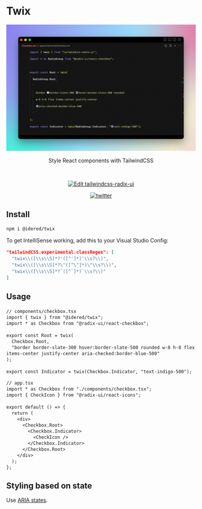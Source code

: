 # Twix

![](./screenshot.png)

<p align="center">
Style React components with TailwindCSS
</p>

<br />

<p align="center">
  <a href="https://codesandbox.io/s/tailwindcss-radix-ui-jnfckh?fontsize=14&hidenavigation=1&theme=dark">
    <img alt="Edit tailwindcss-radix-ui" src="https://codesandbox.io/static/img/play-codesandbox.svg" />
  </a>
</p>

<p align="center">
  <a href="https://twitter.com/intent/follow/?screen_name=Idered">
    <img alt="twitter" src="https://img.shields.io/twitter/follow/Idered?style=social" />
  </a>
</p>

## Install

```sh
npm i @idered/twix
```

To get IntelliSense working, add this to your Visual Studio Config:

```json
"tailwindCSS.experimental.classRegex": [
  "twix\\([\\s\\S]*?'([^']*)'\\s?\\)",
  "twix\\([\\s\\S]*?\"([^\"]*)\"\\s?\\)",
  "twix\\([\\s\\S]*?`([^`]*)`\\s?\\)"
]
```

## Usage

```tsx
// components/checkbox.tsx
import { twix } from "@idered/twix";
import * as Checkbox from "@radix-ui/react-checkbox";

export const Root = twix(
  Checkbox.Root,
  "border border-slate-300 hover:border-slate-500 rounded w-8 h-8 flex items-center justify-center aria-checked:border-blue-500"
);

export const Indicator = twix(Checkbox.Indicator, "text-indigo-500");
```

```tsx
// app.tsx
import * as Checkbox from "./components/checkbox.tsx";
import { CheckIcon } from "@radix-ui/react-icons";

export default () => {
  return (
    <div>
      <Checkbox.Root>
        <Checkbox.Indicator>
          <CheckIcon />
        </Checkbox.Indicator>
      </Checkbox.Root>
    </div>
  );
};
```

## Styling based on state

Use [ARIA states](https://tailwindcss.com/docs/hover-focus-and-other-states#aria-states).
